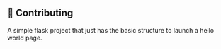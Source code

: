 ## 🤝 Contributing
A simple flask project that just has the basic structure to launch  a hello world page. 
